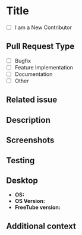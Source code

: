 # Title

<!-- Thanks for sending a pull request! Make sure to follow the contributing guidelines: https://github.com/FreeTubeApp/FreeTube/blob/development/CONTRIBUTING.md -->
<!-- Important note, we may remove your pull request if you do not use this provided PR template correctly. -->
<!-- Please select if this is applicable to u: [x] -->
- [ ] I am a New Contributor

## Pull Request Type
<!-- Please select what type of pull request this is: [x] -->
- [ ] Bugfix
- [ ] Feature Implementation
- [ ] Documentation
- [ ] Other

## Related issue
<!-- Please link the issue your pull request is referring to. -->
<!-- If this pull request fully resolves the relevant issue, put "closes" before the issue number. -->
<!-- Example: "closes #123456". -->

## Description
<!-- Please write a clear and concise description of what the pull request does. -->

## Screenshots <!-- If appropriate -->
<!-- Please add before and after screenshots if there is a visible change. -->

## Testing <!-- for code that is not small enough to be easily understandable -->
<!-- Has this pull request been tested? -->
<!-- Please describe shortly how you tested it. -->
<!-- Are there any ramifications remaining? -->

## Desktop
<!-- Please complete the following information-->
- **OS:**
- **OS Version:**
- **FreeTube version:**

## Additional context
<!-- Add any other context about the pull request here. -->
